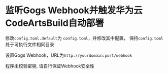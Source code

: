 # 监听Gogs Webhook并触发华为云CodeArtsBuild自动部署

修改`config.toml.default`为 `config.toml`，并修改其中配置， 保持`config.toml`处于可执行文件相同目录 

设置Gogs Webhook，URL为`http://yourdomain:port/webhook`

程序未校验密钥, 请自行保证Webhook安全性
